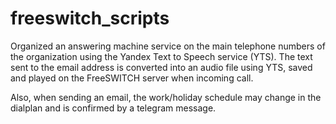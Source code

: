 # freeswitch_scripts
Organized an answering machine service on the main telephone numbers of the organization using the Yandex Text to Speech service (YTS). The text sent to the email address is converted into an audio file using YTS, saved and played on the FreeSWITCH server when incoming call.

Also, when sending an email, the work/holiday schedule may change in the dialplan and is confirmed by a telegram message.

